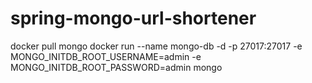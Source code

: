 # spring-mongo-url-shortener

docker pull mongo
docker run --name mongo-db -d -p 27017:27017 -e MONGO_INITDB_ROOT_USERNAME=admin -e MONGO_INITDB_ROOT_PASSWORD=admin mongo